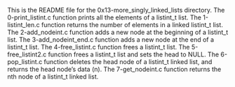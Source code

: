 This is the README file for the 0x13-more_singly_linked_lists directory.
The 0-print_listint.c function prints all the elements of a listint_t list.
The 1-listint_len.c function returns the number of elements in a linked listint_t list.
The 2-add_nodeint.c function  adds a new node at the beginning of a listint_t list.
The 3-add_nodeint_end.c function adds a new node at the end of a listint_t list.
The 4-free_listint.c function frees a listint_t list.
The 5-free_listint2.c function frees a listint_t list and sets the head to NULL.
The 6-pop_listint.c function deletes the head node of a listint_t linked list, and returns the head node’s data (n).
The 7-get_nodeint.c function returns the nth node of a listint_t linked list.
